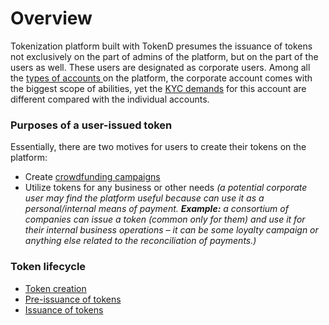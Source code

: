 # Overview

Tokenization platform built with TokenD presumes the issuance of tokens not exclusively on the part of admins of the platform, but on the part of the users as well. These users are designated as corporate users. Among all the [types of accounts ](../types-of-accounts/)on the platform, the corporate account comes with the biggest scope of abilities, yet the [KYC demands](../untitled/corporate-account-kyc.md) for this account are different compared with the individual accounts.

### Purposes of a user-issued token <a id="purposes-of-a-user-issued-token"></a>

Essentially, there are two motives for users to create their tokens on the platform:

* Create [crowdfunding campaigns](../crowdfunding-campaigns/overview.md)
* Utilize tokens for any business or other needs _\(a potential corporate user may find the platform useful because can use it as a personal/internal means of payment. **Example:** a consortium of companies can issue a token \(common only for them\) and use it for their internal business operations – it can be some loyalty campaign or anything else related to the reconciliation of payments.\)_

### Token lifecycle <a id="token-lifecycle"></a>

* [Token creation](token-creation.md)
* [Pre-issuance of tokens](token-pre-issuance.md)
* [Issuance of tokens](token-issuance.md)


